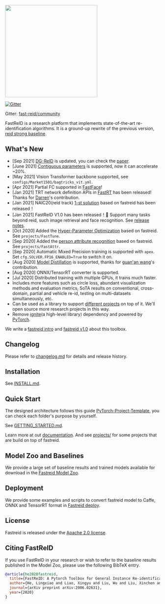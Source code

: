 <img src=".github/FastReID-Logo.png" width="300" >

[![Gitter](https://badges.gitter.im/fast-reid/community.svg)](https://gitter.im/fast-reid/community?utm_source=badge&utm_medium=badge&utm_campaign=pr-badge)

Gitter: [fast-reid/community](https://gitter.im/fast-reid/community?utm_source=share-link&utm_medium=link&utm_campaign=share-link)

FastReID is a research platform that implements state-of-the-art re-identification algorithms. It is a ground-up rewrite of the previous version, [reid strong baseline](https://github.com/michuanhaohao/reid-strong-baseline).

## What's New

- [Sep 2021] [DG-ReID](https://github.com/xiaomingzhid/sskd) is updated, you can check the [paper](https://arxiv.org/pdf/2108.05045.pdf).
- [June 2021] [Contiguous parameters](https://github.com/PhilJd/contiguous_pytorch_params) is supported, now it can
  accelerate ~20%.
- [May 2021] Vision Transformer backbone supported, see `configs/Market1501/bagtricks_vit.yml`.
- [Apr 2021] Partial FC supported in [FastFace](projects/FastFace)!
- [Jan 2021] TRT network definition APIs in [FastRT](projects/FastRT) has been released! 
Thanks for [Darren](https://github.com/TCHeish)'s contribution.
- [Jan 2021] NAIC20(reid track) [1-st solution](projects/NAIC20) based on fastreid has been released！
- [Jan 2021] FastReID V1.0 has been released！🎉
  Support many tasks beyond reid, such image retrieval and face recognition. See [release notes](https://github.com/JDAI-CV/fast-reid/releases/tag/v1.0.0).
- [Oct 2020] Added the [Hyper-Parameter Optimization](projects/FastTune) based on fastreid. See `projects/FastTune`.
- [Sep 2020] Added the [person attribute recognition](projects/FastAttr) based on fastreid. See `projects/FastAttr`.
- [Sep 2020] Automatic Mixed Precision training is supported with `apex`. Set `cfg.SOLVER.FP16_ENABLED=True` to switch it on.
- [Aug 2020] [Model Distillation](projects/FastDistill) is supported, thanks for [guan'an wang](https://github.com/wangguanan)'s contribution.
- [Aug 2020] ONNX/TensorRT converter is supported.
- [Jul 2020] Distributed training with multiple GPUs, it trains much faster.
- Includes more features such as circle loss, abundant visualization methods and evaluation metrics, SoTA results on conventional, cross-domain, partial and vehicle re-id, testing on multi-datasets simultaneously, etc.
- Can be used as a library to support [different projects](projects) on top of it. We'll open source more research projects in this way.
- Remove [ignite](https://github.com/pytorch/ignite)(a high-level library) dependency and powered by [PyTorch](https://pytorch.org/).

We write a [fastreid intro](https://l1aoxingyu.github.io/blogpages/reid/fastreid/2020/05/29/fastreid.html) 
and [fastreid v1.0](https://l1aoxingyu.github.io/blogpages/reid/fastreid/2021/04/28/fastreid-v1.html) about this toolbox.

## Changelog

Please refer to [changelog.md](CHANGELOG.md) for details and release history.

## Installation

See [INSTALL.md](INSTALL.md).

## Quick Start

The designed architecture follows this guide [PyTorch-Project-Template](https://github.com/L1aoXingyu/PyTorch-Project-Template), you can check each folder's purpose by yourself.

See [GETTING_STARTED.md](GETTING_STARTED.md).

Learn more at out [documentation](https://fast-reid.readthedocs.io/). And see [projects/](projects) for some projects that are build on top of fastreid.

## Model Zoo and Baselines

We provide a large set of baseline results and trained models available for download in the [Fastreid Model Zoo](MODEL_ZOO.md).

## Deployment

We provide some examples and scripts to convert fastreid model to Caffe, ONNX and TensorRT format in [Fastreid deploy](tools/deploy).

## License

Fastreid is released under the [Apache 2.0 license](LICENSE).

## Citing FastReID

If you use FastReID in your research or wish to refer to the baseline results published in the Model Zoo, please use the following BibTeX entry.

```BibTeX
@article{he2020fastreid,
  title={FastReID: A Pytorch Toolbox for General Instance Re-identification},
  author={He, Lingxiao and Liao, Xingyu and Liu, Wu and Liu, Xinchen and Cheng, Peng and Mei, Tao},
  journal={arXiv preprint arXiv:2006.02631},
  year={2020}
}
```
